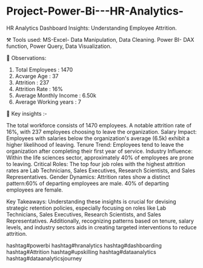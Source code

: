 # Project-Power-Bi---HR-Analytics-
HR Analytics Dashboard Insights: Understanding Employee Attrition.

⚒ Tools used: 
MS-Excel- Data Manipulation, Data Cleaning.
Power BI- DAX function, Power Query, Data Visualization.

📌 Observations: 
1. Total Employees : 1470
2. Acvarge Age : 37
3. Attrition : 237
4. Attrition Rate : 16%
5. Average Monthly Income : 6.50k
6. Average Working years : 7

🔐 Key insights :-

The total workforce consists of 1470 employees.
A notable attrition rate of 16%, with 237 employees choosing to leave the organization.
Salary Impact:
Employees with salaries below the organization's average (6.5k) exhibit a higher likelihood of leaving.
Tenure Trend:
Employees tend to leave the organization after completing their first year of service.
Industry Influence:
Within the life sciences sector, approximately 40% of employees are prone to leaving.
Critical Roles:
The top four job roles with the highest attrition rates are Lab Technicians, Sales Executives, Research Scientists, and Sales Representatives.
Gender Dynamics:
Attrition rates show a distinct pattern:60% of departing employees are male.
40% of departing employees are female.

Key Takeaways:
Understanding these insights is crucial for devising strategic retention policies, especially focusing on roles like Lab Technicians, Sales Executives, Research Scientists, and Sales Representatives. Additionally, recognizing patterns based on tenure, salary levels, and industry sectors aids in creating targeted interventions to reduce attrition.

hashtag#powerbi hashtag#hranalytics hashtag#dashboarding hashtag#Attrition hashtag#upskilling hashtag#dataanalytics 
hashtag#dataanalyticsjourney 
